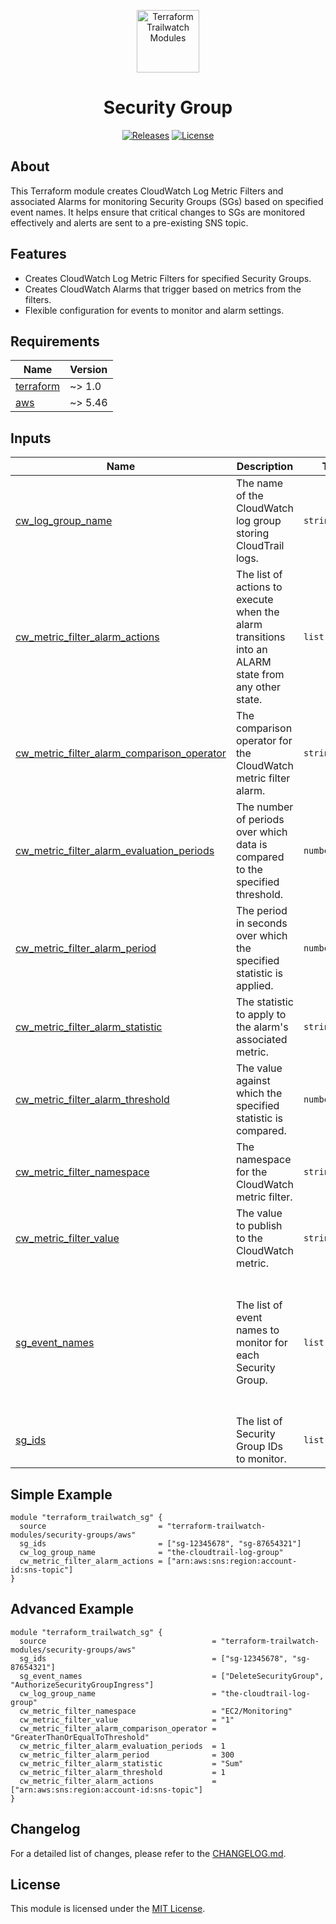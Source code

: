 <p align="center">
  <a href="https://github.com/terraform-trailwatch-modules" title="Terraform Trailwatch Modules"><img src="https://raw.githubusercontent.com/terraform-trailwatch-modules/art/refs/heads/main/logo.jpg" height="100" alt="Terraform Trailwatch Modules"></a>
</p>

<h1 align="center">Security Group</h1>

<p align="center">
  <a href="https://github.com/terraform-trailwatch-modules/terraform-trailwatch-security-groups/releases" title="Releases"><img src="https://img.shields.io/badge/Release-1.0.1-1d1d1d?style=for-the-badge" alt="Releases"></a>
  <a href="https://github.com/terraform-trailwatch-modules/terraform-trailwatch-security-groups/blob/main/LICENSE" title="License"><img src="https://img.shields.io/badge/License-MIT-1d1d1d?style=for-the-badge" alt="License"></a>
</p>

## About
This Terraform module creates CloudWatch Log Metric Filters and associated Alarms for monitoring Security Groups (SGs) based on specified event names. It helps ensure that critical changes to SGs are monitored effectively and alerts are sent to a pre-existing SNS topic.

## Features
- Creates CloudWatch Log Metric Filters for specified Security Groups.
- Creates CloudWatch Alarms that trigger based on metrics from the filters.
- Flexible configuration for events to monitor and alarm settings.
<!-- BEGIN_TF_DOCS -->
## Requirements

| Name | Version |
|------|---------|
| <a name="requirement_terraform"></a> [terraform](#requirement\_terraform) | ~> 1.0 |
| <a name="requirement_aws"></a> [aws](#requirement\_aws) | ~> 5.46 |

## Inputs

| Name | Description | Type | Default | Required |
|------|-------------|------|---------|:--------:|
| <a name="input_cw_log_group_name"></a> [cw\_log\_group\_name](#input\_cw\_log\_group\_name) | The name of the CloudWatch log group storing CloudTrail logs. | `string` | n/a | yes |
| <a name="input_cw_metric_filter_alarm_actions"></a> [cw\_metric\_filter\_alarm\_actions](#input\_cw\_metric\_filter\_alarm\_actions) | The list of actions to execute when the alarm transitions into an ALARM state from any other state. | `list(string)` | `[]` | no |
| <a name="input_cw_metric_filter_alarm_comparison_operator"></a> [cw\_metric\_filter\_alarm\_comparison\_operator](#input\_cw\_metric\_filter\_alarm\_comparison\_operator) | The comparison operator for the CloudWatch metric filter alarm. | `string` | `"GreaterThanOrEqualToThreshold"` | no |
| <a name="input_cw_metric_filter_alarm_evaluation_periods"></a> [cw\_metric\_filter\_alarm\_evaluation\_periods](#input\_cw\_metric\_filter\_alarm\_evaluation\_periods) | The number of periods over which data is compared to the specified threshold. | `number` | `1` | no |
| <a name="input_cw_metric_filter_alarm_period"></a> [cw\_metric\_filter\_alarm\_period](#input\_cw\_metric\_filter\_alarm\_period) | The period in seconds over which the specified statistic is applied. | `number` | `300` | no |
| <a name="input_cw_metric_filter_alarm_statistic"></a> [cw\_metric\_filter\_alarm\_statistic](#input\_cw\_metric\_filter\_alarm\_statistic) | The statistic to apply to the alarm's associated metric. | `string` | `"Sum"` | no |
| <a name="input_cw_metric_filter_alarm_threshold"></a> [cw\_metric\_filter\_alarm\_threshold](#input\_cw\_metric\_filter\_alarm\_threshold) | The value against which the specified statistic is compared. | `number` | `1` | no |
| <a name="input_cw_metric_filter_namespace"></a> [cw\_metric\_filter\_namespace](#input\_cw\_metric\_filter\_namespace) | The namespace for the CloudWatch metric filter. | `string` | `"EC2/Monitoring"` | no |
| <a name="input_cw_metric_filter_value"></a> [cw\_metric\_filter\_value](#input\_cw\_metric\_filter\_value) | The value to publish to the CloudWatch metric. | `string` | `"1"` | no |
| <a name="input_sg_event_names"></a> [sg\_event\_names](#input\_sg\_event\_names) | The list of event names to monitor for each Security Group. | `list(string)` | <pre>[<br/>  "DeleteSecurityGroup",<br/>  "AuthorizeSecurityGroupIngress",<br/>  "RevokeSecurityGroupIngress",<br/>  "AuthorizeSecurityGroupEgress",<br/>  "RevokeSecurityGroupEgress",<br/>  "UpdateSecurityGroupRuleDescriptionsIngress",<br/>  "UpdateSecurityGroupRuleDescriptionsEgress"<br/>]</pre> | no |
| <a name="input_sg_ids"></a> [sg\_ids](#input\_sg\_ids) | The list of Security Group IDs to monitor. | `list(string)` | n/a | yes |
<!-- END_TF_DOCS -->

## Simple Example
```hcl
module "terraform_trailwatch_sg" {
  source                         = "terraform-trailwatch-modules/security-groups/aws"
  sg_ids                         = ["sg-12345678", "sg-87654321"]
  cw_log_group_name              = "the-cloudtrail-log-group"
  cw_metric_filter_alarm_actions = ["arn:aws:sns:region:account-id:sns-topic"]
}
```

## Advanced Example
```hcl
module "terraform_trailwatch_sg" {
  source                                     = "terraform-trailwatch-modules/security-groups/aws"
  sg_ids                                     = ["sg-12345678", "sg-87654321"]
  sg_event_names                             = ["DeleteSecurityGroup", "AuthorizeSecurityGroupIngress"]
  cw_log_group_name                          = "the-cloudtrail-log-group"
  cw_metric_filter_namespace                 = "EC2/Monitoring"
  cw_metric_filter_value                     = "1"
  cw_metric_filter_alarm_comparison_operator = "GreaterThanOrEqualToThreshold"
  cw_metric_filter_alarm_evaluation_periods  = 1
  cw_metric_filter_alarm_period              = 300
  cw_metric_filter_alarm_statistic           = "Sum"
  cw_metric_filter_alarm_threshold           = 1
  cw_metric_filter_alarm_actions             = ["arn:aws:sns:region:account-id:sns-topic"]
}
```

## Changelog
For a detailed list of changes, please refer to the [CHANGELOG.md](CHANGELOG.md).

## License
This module is licensed under the [MIT License](LICENSE).
